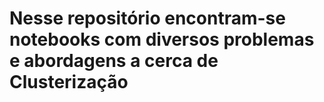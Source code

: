 # Nesse repositório encontram-se notebooks com diversos problemas e abordagens a cerca de Clusterização
